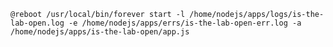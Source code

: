 
    @reboot /usr/local/bin/forever start -l /home/nodejs/apps/logs/is-the-lab-open.log -e /home/nodejs/apps/errs/is-the-lab-open-err.log -a  /home/nodejs/apps/is-the-lab-open/app.js